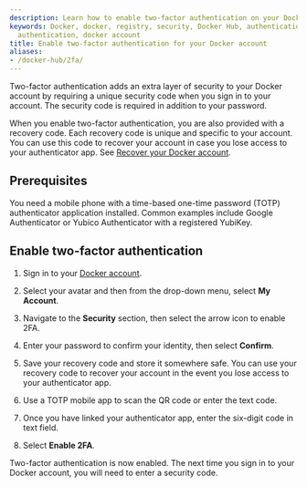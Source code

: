 ```yaml
---
description: Learn how to enable two-factor authentication on your Docker account.
keywords: Docker, docker, registry, security, Docker Hub, authentication, two-factor
  authentication, docker account
title: Enable two-factor authentication for your Docker account
aliases:
- /docker-hub/2fa/
---
```


Two-factor authentication adds an extra layer of security to your Docker
account by requiring a unique security code when you sign in to your account. The
security code is required in addition to your password.

When you enable two-factor authentication, you are also provided with a recovery
code. Each recovery code is unique and specific to your account. You can use
this code to recover your account in case you lose access to your authenticator
app. See [Recover your Docker account](recover-hub-account/).


## Prerequisites

You need a mobile phone with a time-based one-time password (TOTP) authenticator
application installed. Common examples include Google Authenticator or Yubico
Authenticator with a registered YubiKey.

## Enable two-factor authentication

1. Sign in to your [Docker account](https://account.docker.com/login).
2. Select your avatar and then from the drop-down menu, select **My Account**.
3. Navigate to the **Security** section, then select the arrow icon to enable 2FA.
4. Enter your password to confirm your identity, then select **Confirm**.
5. Save your recovery code and store it somewhere safe.
    You can use your recovery code to recover your account in the event you lose access to your authenticator app.

6. Use a TOTP mobile app to scan the QR code or enter the text code.
7. Once you have linked your authenticator app, enter the six-digit code in text field.
8. Select **Enable 2FA**.

Two-factor authentication is now enabled. The next time you sign
in to your Docker account, you will need to enter a security code.